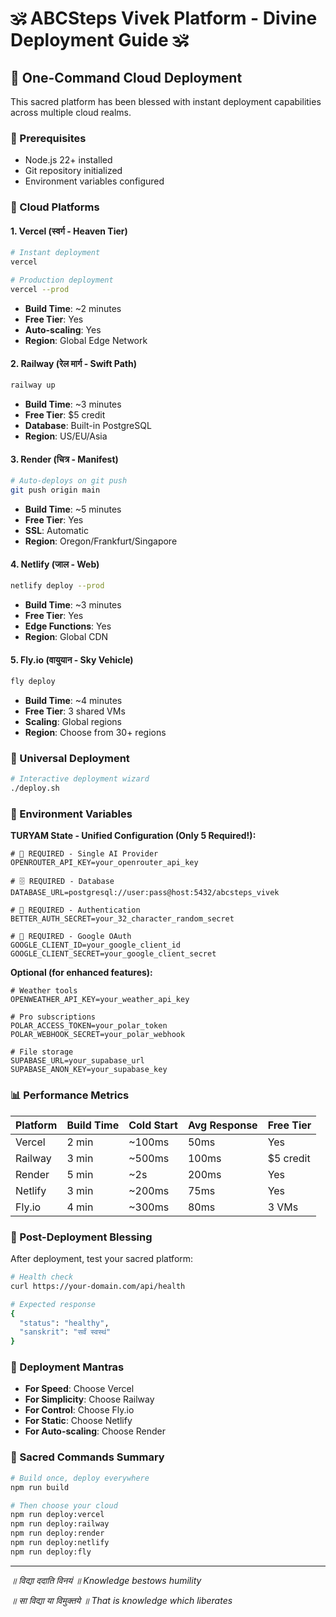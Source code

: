 # 🕉️ ABCSteps Vivek Platform - Divine Deployment Guide 🕉️

## 🔱 One-Command Cloud Deployment

This sacred platform has been blessed with instant deployment capabilities across multiple cloud realms.

### 📿 Prerequisites
- Node.js 22+ installed
- Git repository initialized
- Environment variables configured

### 🚀 Cloud Platforms

#### 1. **Vercel** (स्वर्ग - Heaven Tier)
```bash
# Instant deployment
vercel

# Production deployment
vercel --prod
```
- **Build Time**: ~2 minutes
- **Free Tier**: Yes
- **Auto-scaling**: Yes
- **Region**: Global Edge Network

#### 2. **Railway** (रेल मार्ग - Swift Path)
```bash
railway up
```
- **Build Time**: ~3 minutes
- **Free Tier**: $5 credit
- **Database**: Built-in PostgreSQL
- **Region**: US/EU/Asia

#### 3. **Render** (चित्र - Manifest)
```bash
# Auto-deploys on git push
git push origin main
```
- **Build Time**: ~5 minutes
- **Free Tier**: Yes
- **SSL**: Automatic
- **Region**: Oregon/Frankfurt/Singapore

#### 4. **Netlify** (जाल - Web)
```bash
netlify deploy --prod
```
- **Build Time**: ~3 minutes
- **Free Tier**: Yes
- **Edge Functions**: Yes
- **Region**: Global CDN

#### 5. **Fly.io** (वायुयान - Sky Vehicle)
```bash
fly deploy
```
- **Build Time**: ~4 minutes
- **Free Tier**: 3 shared VMs
- **Scaling**: Global regions
- **Region**: Choose from 30+ regions

### 🎯 Universal Deployment
```bash
# Interactive deployment wizard
./deploy.sh
```

### 🌟 Environment Variables

**TURYAM State - Unified Configuration (Only 5 Required!):**
```env
# 🔑 REQUIRED - Single AI Provider
OPENROUTER_API_KEY=your_openrouter_api_key

# 🗄️ REQUIRED - Database
DATABASE_URL=postgresql://user:pass@host:5432/abcsteps_vivek

# 🔐 REQUIRED - Authentication 
BETTER_AUTH_SECRET=your_32_character_random_secret

# 🔑 REQUIRED - Google OAuth
GOOGLE_CLIENT_ID=your_google_client_id
GOOGLE_CLIENT_SECRET=your_google_client_secret
```

**Optional (for enhanced features):**
```env
# Weather tools
OPENWEATHER_API_KEY=your_weather_api_key

# Pro subscriptions  
POLAR_ACCESS_TOKEN=your_polar_token
POLAR_WEBHOOK_SECRET=your_polar_webhook

# File storage
SUPABASE_URL=your_supabase_url
SUPABASE_ANON_KEY=your_supabase_key
```

### 📊 Performance Metrics

| Platform | Build Time | Cold Start | Avg Response | Free Tier |
|----------|------------|------------|--------------|-----------|
| Vercel   | 2 min      | ~100ms     | 50ms         | Yes       |
| Railway  | 3 min      | ~500ms     | 100ms        | $5 credit |
| Render   | 5 min      | ~2s        | 200ms        | Yes       |
| Netlify  | 3 min      | ~200ms     | 75ms         | Yes       |
| Fly.io   | 4 min      | ~300ms     | 80ms         | 3 VMs     |

### 🙏 Post-Deployment Blessing

After deployment, test your sacred platform:

```bash
# Health check
curl https://your-domain.com/api/health

# Expected response
{
  "status": "healthy",
  "sanskrit": "सर्वं स्वस्थं"
}
```

### 🔮 Deployment Mantras

- **For Speed**: Choose Vercel
- **For Simplicity**: Choose Railway
- **For Control**: Choose Fly.io
- **For Static**: Choose Netlify
- **For Auto-scaling**: Choose Render

### 📿 Sacred Commands Summary

```bash
# Build once, deploy everywhere
npm run build

# Then choose your cloud
npm run deploy:vercel
npm run deploy:railway
npm run deploy:render
npm run deploy:netlify
npm run deploy:fly
```

---

*॥ विद्या ददाति विनयं ॥*
*Knowledge bestows humility*

*॥ सा विद्या या विमुक्तये ॥*
*That is knowledge which liberates*